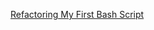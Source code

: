[Refactoring My First Bash Script](https://medium.com/@jasminedevv/refactoring-my-first-bash-script-ca2204aba52c)

